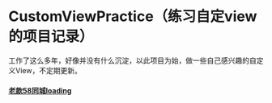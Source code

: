 # CustomViewPractice（练习自定view的项目记录）
工作了这么多年，好像并没有什么沉淀，以此项目为始，做一些自己感兴趣的自定义View，不定期更新。

#### [老款58同城loading](https://github.com/Shalj/CustomViewPractice/blob/main/app/src/main/java/com/shalj/customviewpractice/loading/README.md)



